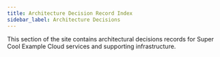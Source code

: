 ```yaml
---
title: Architecture Decision Record Index
sidebar_label: Architecture Decisions
---
```


This section of the site contains architectural decisions records for Super Cool Example Cloud services and supporting infrastructure.
